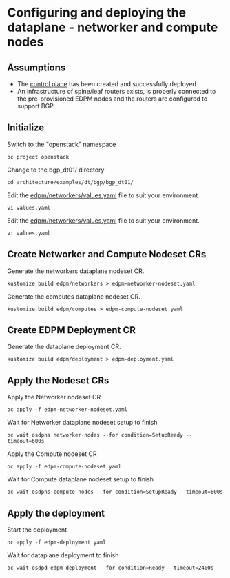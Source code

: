 # Configuring and deploying the dataplane - networker and compute nodes

## Assumptions

- The [control plane](control-plane.md) has been created and successfully deployed
- An infrastructure of spine/leaf routers exists, is properly connected to the
  pre-provisioned EDPM nodes and the routers are configured to support BGP.

## Initialize

Switch to the "openstack" namespace
```
oc project openstack
```
Change to the bgp_dt01/ directory
```
cd architecture/examples/dt/bgp/bgp_dt01/
```
Edit the [edpm/networkers/values.yaml](edpm/networkers/values.yaml) file to suit
your environment.
```
vi values.yaml
```
Edit the [edpm/networkers/values.yaml](edpm/computes/values.yaml) file to suit
your environment.
```
vi values.yaml
```

## Create Networker and Compute Nodeset CRs

Generate the networkers dataplane nodeset CR.
```
kustomize build edpm/networkers > edpm-networker-nodeset.yaml
```
Generate the computes dataplane nodeset CR.
```
kustomize build edpm/computes > edpm-compute-nodeset.yaml
```

## Create EDPM  Deployment CR
Generate the dataplane deployment CR.
```
kustomize build edpm/deployment > edpm-deployment.yaml
```

## Apply the Nodeset CRs

Apply the Networker nodeset CR
```
oc apply -f edpm-networker-nodeset.yaml
```
Wait for Networker dataplane nodeset setup to finish
```
oc wait osdpns networker-nodes --for condition=SetupReady --timeout=600s
```
Apply the Compute nodeset CR
```
oc apply -f edpm-compute-nodeset.yaml
```
Wait for Compute dataplane nodeset setup to finish
```
oc wait osdpns compute-nodes --for condition=SetupReady --timeout=600s
```

## Apply the deployment
Start the deployment
```
oc apply -f edpm-deployment.yaml
```
Wait for dataplane deployment to finish
```
oc wait osdpd edpm-deployment --for condition=Ready --timeout=2400s
```
